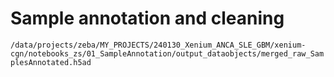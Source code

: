 # Sample annotation and cleaning
```/data/projects/zeba/MY_PROJECTS/240130_Xenium_ANCA_SLE_GBM/xenium-cgn/notebooks_zs/01_SampleAnnotation/output_dataobjects/merged_raw_SamplesAnnotated.h5ad```
